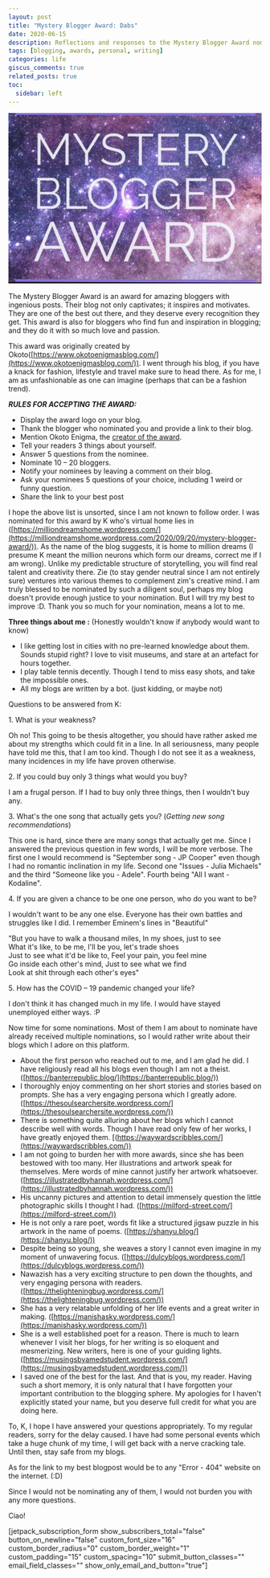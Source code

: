 ```yaml
---
layout: post
title: "Mystery Blogger Award: Dabs"
date: 2020-06-15
description: Reflections and responses to the Mystery Blogger Award nomination, sharing personal insights and stories
tags: [blogging, awards, personal, writing]
categories: life
giscus_comments: true
related_posts: true
toc:
  sidebar: left
---
```


![](/assets/img/posts/img_20200919_234427.jpg)

The Mystery Blogger Award is an award for amazing bloggers with ingenious posts. Their blog not only captivates; it inspires and motivates. They are one of the best out there, and they deserve every recognition they get. This award is also for bloggers who find fun and inspiration in blogging; and they do it with so much love and passion.

This award was originally created by Okoto([https://www.okotoenigmasblog.com/](https://www.okotoenigmasblog.com/)). I went through his blog, if you have a knack for fashion, lifestyle and travel make sure to head there. As for me, I am as unfashionable as one can imagine (perhaps that can be a fashion trend).

_**RULES FOR ACCEPTING THE AWARD:**_

- Display the award logo on your blog.
- Thank the blogger who nominated you and provide a link to their blog.
- Mention Okoto Enigma, the [creator of the award](https://www.okotoenigmasblog.com/my-greatest-creation-yet/).
- Tell your readers 3 things about yourself.
- Answer 5 questions from the nominee.
- Nominate 10 – 20 bloggers.
- Notify your nominees by leaving a comment on their blog.
- Ask your nominees 5 questions of your choice, including 1 weird or funny question.
- Share the link to your best post

I hope the above list is unsorted, since I am not known to follow order. I was nominated for this award by K who's virtual home lies in ([https://milliondreamshome.wordpress.com/](https://milliondreamshome.wordpress.com/2020/09/20/mystery-blogger-award/)). As the name of the blog suggests, it is home to million dreams (I presume K meant the million neurons which form our dreams, correct me if I am wrong). Unlike my predictable structure of storytelling, you will find real talent and creativity there. Zie (to stay gender neutral since I am not entirely sure) ventures into various themes to complement zim's creative mind. I am truly blessed to be nominated by such a diligent soul, perhaps my blog doesn't provide enough justice to your nomination. But I will try my best to improve :D. Thank you so much for your nomination, means a lot to me.

**Three things about me :** (Honestly wouldn't know if anybody would want to know)

- I like getting lost in cities with no pre-learned knowledge about them. Sounds stupid right? I love to visit museums, and stare at an artefact for hours together.
- I play table tennis decently. Though I tend to miss easy shots, and take the impossible ones.
- All my blogs are written by a bot. (just kidding, or maybe not)

Questions to be answered from K:

1\. What is your weakness?

Oh no! This going to be thesis altogether, you should have rather asked me about my strengths which could fit in a line. In all seriousness, many people have told me this, that I am too kind. Though I do not see it as a weakness, many incidences in my life have proven otherwise.

2\. If you could buy only 3 things what would you buy?

I am a frugal person. If I had to buy only three things, then I wouldn't buy any.

3\. What's the one song that actually gets you? (_Getting new song recommendations_)

This one is hard, since there are many songs that actually get me. Since I answered the previous question in few words, I will be more verbose. The first one I would recommend is "September song - JP Cooper" even though I had no romantic inclination in my life. Second one "Issues - Julia Michaels" and the third "Someone like you - Adele". Fourth being "All I want - Kodaline".

4\. If you are given a chance to be one one person, who do you want to be?

I wouldn't want to be any one else. Everyone has their own battles and struggles like I did. I remember Eminem's lines in "Beautiful"

"But you have to walk a thousand miles, In my shoes, just to see  
What it's like, to be me, I'll be you, let's trade shoes  
Just to see what it'd be like to, Feel your pain, you feel mine  
Go inside each other's mind, Just to see what we find  
Look at shit through each other's eyes"

5\. How has the COVID – 19 pandemic changed your life?

I don't think it has changed much in my life. I would have stayed unemployed either ways. :P

Now time for some nominations. Most of them I am about to nominate have already received multiple nominations, so I would rather write about their blogs which I adore on this platform.

- About the first person who reached out to me, and I am glad he did. I have religiously read all his blogs even though I am not a theist. ([https://banterrepublic.blog/](https://banterrepublic.blog/))
- I thoroughly enjoy commenting on her short stories and stories based on prompts. She has a very engaging persona which I greatly adore. ([https://thesoulsearchersite.wordpress.com/](https://thesoulsearchersite.wordpress.com/))
- There is something quite alluring about her blogs which I cannot describe well with words. Though I have read only few of her works, I have greatly enjoyed them. [(https://waywardscribbles.com/](https://waywardscribbles.com/))
- I am not going to burden her with more awards, since she has been bestowed with too many. Her illustrations and artwork speak for themselves. Mere words of mine cannot justify her artwork whatsoever.([https://illustratedbyhannah.wordpress.com/](https://illustratedbyhannah.wordpress.com/))
- His uncanny pictures and attention to detail immensely question the little photographic skills I thought I had. ([https://milford-street.com/](https://milford-street.com/))
- He is not only a rare poet, words fit like a structured jigsaw puzzle in his artwork in the name of poems. ([https://shanyu.blog/](https://shanyu.blog/))
- Despite being so young, she weaves a story I cannot even imagine in my moment of unwavering focus. ([https://dulcyblogs.wordpress.com/](https://dulcyblogs.wordpress.com/))
- Nawazish has a very exciting structure to pen down the thoughts, and very engaging persona with readers. ([https://thelighteningbug.wordpress.com/](https://thelighteningbug.wordpress.com/))
- She has a very relatable unfolding of her life events and a great writer in making. ([https://manishasky.wordpress.com/](https://manishasky.wordpress.com/))
- She is a well established poet for a reason. There is much to learn whenever I visit her blogs, for her writing is so eloquent and mesmerizing. New writers, here is one of your guiding lights. ([https://musingsbyamedstudent.wordpress.com/](https://musingsbyamedstudent.wordpress.com/))
- I saved one of the best for the last. And that is you, my reader. Having such a short memory, it is only natural that I have forgotten your important contribution to the blogging sphere. My apologies for I haven't explicitly stated your name, but you deserve full credit for what you are doing here.

To, K, I hope I have answered your questions appropriately. To my regular readers, sorry for the delay caused. I have had some personal events which take a huge chunk of my time, I will get back with a nerve cracking tale. Until then, stay safe from my blogs.

As for the link to my best blogpost would be to any "Error - 404" website on the internet. (:D)

Since I would not be nominating any of them, I would not burden you with any more questions.

Ciao!

\[jetpack\_subscription\_form show\_subscribers\_total="false" button\_on\_newline="false" custom\_font\_size="16" custom\_border\_radius="0" custom\_border\_weight="1" custom\_padding="15" custom\_spacing="10" submit\_button\_classes="" email\_field\_classes="" show\_only\_email\_and\_button="true"\]
